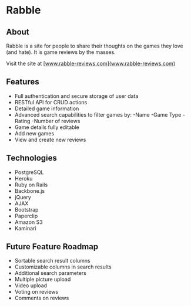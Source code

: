 Rabble
======


About
-----

Rabble is a site for people to share their thoughts on the games they love (and hate). It is 
game reviews by the masses. 

Visit the site at [www.rabble-reviews.com](www.rabble-reviews.com)


Features
--------

* Full authentication and secure storage of user data
* RESTful API for CRUD actions
* Detailed game information 
* Advanced search capabilities to filter games by: 
  -Name
  -Game Type
  -Rating
  -Number of reviews
* Game details fully editable
* Add new games
* View and create new reviews


Technologies
------------

* PostgreSQL
* Heroku
* Ruby on Rails
* Backbone.js
* jQuery
* AJAX
* Bootstrap
* Paperclip
* Amazon S3
* Kaminari


Future Feature Roadmap
----------------------

* Sortable search result columns
* Customizable columns in search results
* Additional search parameters
* Multiple picture upload
* Video upload
* Voting on reviews
* Comments on reviews